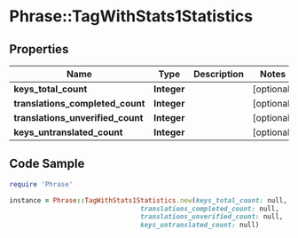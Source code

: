 # Phrase::TagWithStats1Statistics

## Properties

Name | Type | Description | Notes
------------ | ------------- | ------------- | -------------
**keys_total_count** | **Integer** |  | [optional] 
**translations_completed_count** | **Integer** |  | [optional] 
**translations_unverified_count** | **Integer** |  | [optional] 
**keys_untranslated_count** | **Integer** |  | [optional] 

## Code Sample

```ruby
require 'Phrase'

instance = Phrase::TagWithStats1Statistics.new(keys_total_count: null,
                                 translations_completed_count: null,
                                 translations_unverified_count: null,
                                 keys_untranslated_count: null)
```


